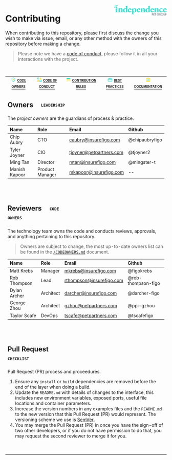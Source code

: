 [<img align="right" alt="company brand" src="../img/logo.lg.svg" width="164">](https://www.independencepetgroup.com/)

# Contributing

When contributing to this repository, please first discuss the change you wish to make via issue, email, or any other method with the owners of this repository before making a change.

> Please note we have a [code of conduct](/docs/CODE_OF_CONDUCT.md), please follow it in all your interactions with the project.

<br /><table><tr align="center" valign="middle" style="color:slategray">
<td><img src="../img/safety.svg" width="16" /> <a href="./CODEOWNERS.md"><sup><sub><b>CODE OWNERS
<td><img src="../img/symbols.svg" width="16" /> <a href="./CODE_OF_CONDUCT.md"><sup><sub><b>CODE OF CONDUCT
<td><img src="../img/queue-list.svg" width="16" /> <a href="./CONTRIBUTING.md"><sup><sub><b>CONTRIBUTION RULES
<td><img src="../img/suitcase.svg" width="16" /> <a href="./README.md"><sup><sub><b>BEST PRACTICES
<td><img src="../img/note.svg" width="16" /> <a href="../README.md"><sup><sub><b>DOCUMENTATION
<tr><td colspan="6">

## Owners &nbsp; <code><sub><sup> LEADERSHIP </sup></sub></code>

The *project owners* are the guardians of process &amp; practice.

| Name          | Role            | Email                    | Github             |
| :------------ | :-------------- | :----------------------- | :----------------- |
| Chip Aubry    | CTO             | caubry@insurefigo.com    | @chipaubryfigo     |
| Tyler Joyner  | CIO             | tjoyner@petpartners.com  | @tjoyner2          |
| Ming Tan      | Director        | mtan@insurefigo.com      | @mingster-t        |
| Manish Kapoor | Product Manager | mkapoor@insurefigo.com   | --                 |

<br /><tr><td colspan="6">

## Reviewers &nbsp; <code><sub><sup> CODE OWNERS </sup></sub></code>

The technology team owns the code and conducts reviews, approvals, and anything pertaining to this repository.

> Owners are subject to change, the most up-to-date owners list can be found in the [`/CODEOWNERS.md`](/CODEOWNERS.md) document.

| Name          | Role            | Email                    | Github             |
| :------------ | :-------------- | :----------------------- | :----------------- |
| Matt Krebs    | Manager         | mkrebs@insurefigo.com    | @figokrebs         |
| Rob Thompson  | Lead            | rthompson@insurefigo.com | @rob-thompson-figo |
| Dylan Archer  | Architect       | darcher@insurefigo.com   | @darcher-figo      |
| George Zhou   | Architect       | gzhou@petpartners.com    | @ppi-gzhou         |
| Taylor Scafe  | DevOps          | tscafe@petpartners.com   | @tscafefigo        |

<br /><tr><td colspan="6">

## Pull Request &nbsp; <code><sub><sup> CHECKLIST </sup></sub></code>

Pull Request (PR) process and proceedures.

1. Ensure any `install` or `build` dependencies are removed before the end of the layer when doing a build.
2. Update the `README.md` with details of changes to the interface, this includes new environment variables, exposed ports, useful file locations and container parameters.
3. Increase the version numbers in any examples files and the `README.md` to the new version that this Pull Request (PR) would represent. The versioning scheme we use is [SemVer](https://semver.org/).
4. You may merge the Pull Request (PR) in once you have the sign-off of two other developers, or if you do not have permission to do that, you may request the second reviewer to merge it for you.

<br /></tr></table>